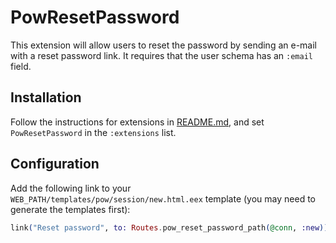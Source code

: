 # PowResetPassword

This extension will allow users to reset the password by sending an e-mail with a reset password link. It requires that the user schema has an `:email` field.

## Installation

Follow the instructions for extensions in [README.md](../../../README.md), and set `PowResetPassword` in the `:extensions` list.

## Configuration

Add the following link to your `WEB_PATH/templates/pow/session/new.html.eex` template (you may need to generate the templates first):

```elixir
link("Reset password", to: Routes.pow_reset_password_path(@conn, :new))
```
